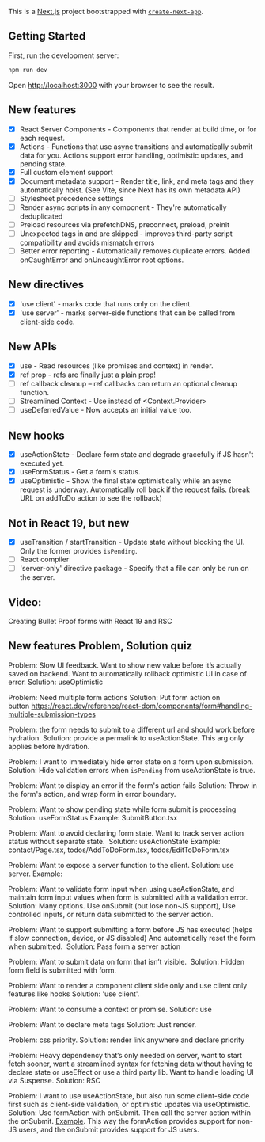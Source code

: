 This is a [Next.js](https://nextjs.org) project bootstrapped with [`create-next-app`](https://nextjs.org/docs/app/api-reference/cli/create-next-app).

## Getting Started

First, run the development server:

```bash
npm run dev
```

Open [http://localhost:3000](http://localhost:3000) with your browser to see the result.

## New features

- [x] React Server Components - Components that render at build time, or for each request.
- [x] Actions - Functions that use async transitions and automatically submit data for you. Actions support error handling, optimistic updates, and pending state.
- [x] Full custom element support
- [x] Document metadata support - Render title, link, and meta tags and they automatically hoist. (See Vite, since Next has its own metadata API)
- [ ] Stylesheet precedence settings
- [ ] Render async scripts in any component - They're automatically deduplicated
- [ ] Preload resources via prefetchDNS, preconnect, preload, preinit
- [ ] Unexpected tags in <head> and <body> are skipped - improves third-party script compatibility and avoids mismatch errors
- [ ] Better error reporting - Automatically removes duplicate errors. Added onCaughtError and onUncaughtError root options.

## New directives

- [x] 'use client' - marks code that runs only on the client.
- [x] 'use server' - marks server-side functions that can be called from client-side code.

## New APIs

- [x] use - Read resources (like promises and context) in render.
- [x] ref prop - refs are finally just a plain prop!
- [ ] ref callback cleanup – ref callbacks can return an optional cleanup function.
- [ ] Streamlined Context - Use <Context> instead of <Context.Provider>
- [ ] useDeferredValue - Now accepts an initial value too.

## New hooks

- [x] useActionState - Declare form state and degrade gracefully if JS hasn't executed yet.
- [x] useFormStatus - Get a form's status.
- [x] useOptimistic - Show the final state optimistically while an async request is underway. Automatically roll back if the request fails. (break URL on addToDo action to see the rollback)

## Not in React 19, but new

- [x] useTransition / startTransition - Update state without blocking the UI. Only the former provides `isPending`.
- [ ] React compiler
- [ ] 'server-only' directive package - Specify that a file can only be run on the server.

## Video:

Creating Bullet Proof forms with React 19 and RSC

## New features Problem, Solution quiz

Problem: Slow UI feedback. Want to show new value before it’s actually saved on backend. Want to automatically rollback optimistic UI in case of error.
Solution: useOptimistic

Problem: Need multiple form actions
Solution: Put form action on button https://react.dev/reference/react-dom/components/form#handling-multiple-submission-types

Problem: the form needs to submit to a different url and should work before hydration 
Solution: provide a permalink to useActionState. This arg only applies before hydration.

Problem: I want to immediately hide error state on a form upon submission.
Solution: Hide validation errors when `isPending` from useActionState is true.

Problem: Want to display an error if the form's action fails
Solution: Throw in the form's action, and wrap form in error boundary.

Problem: Want to show pending state while form submit is processing
Solution: useFormStatus
Example: SubmitButton.tsx

Problem: Want to avoid declaring form state. Want to track server action status without separate state. 
Solution: useActionState
Example: contact/Page.tsx, todos/AddToDoForm.tsx, todos/EditToDoForm.tsx

Problem: Want to expose a server function to the client.
Solution: use server.
Example:

Problem: Want to validate form input when using useActionState, and maintain form input values when form is submitted with a validation error.
Solution: Many options. Use onSubmit (but lose non-JS support), Use controlled inputs, or return data submitted to the server action.

Problem: Want to support submitting a form before JS has executed (helps if slow connection, device, or JS disabled) And automatically reset the form when submitted. 
Solution: Pass form a server action

Problem: Want to submit data on form that isn’t visible. 
Solution: Hidden form field is submitted with form.

Problem: Want to render a component client side only and use client only features like hooks
Solution: 'use client'.

Problem: Want to consume a context or promise.
Solution: use

Problem: Want to declare meta tags
Solution: Just render.

Problem: css priority.
Solution: render link anywhere and declare priority

Problem: Heavy dependency that’s only needed on server, want to start fetch sooner, want a streamlined syntax for fetching data without having to declare state or useEffect or use a third party lib. Want to handle loading UI via Suspense.
Solution: RSC

Problem: I want to use useActionState, but also run some client-side code first such as client-side validation, or optimistic updates via useOptimistic.
Solution: Use formAction with onSubmit. Then call the server action within the onSubmit. [Example](https://github.com/aurorascharff/next14-message-box/blob/optimistic/components/message-box/MessageInput.tsx). This way the formAction provides support for non-JS users, and the onSubmit provides support for JS users.
